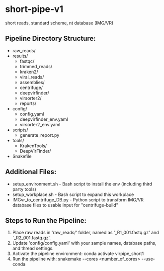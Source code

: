 # short-pipe-v1
short reads, standard scheme, nt database (IMG/VR)

Pipeline Directory Structure:
-----------------------------
- raw_reads/            
- results/              
  - fastqc/             
  - trimmed_reads/      
  - kraken2/            
  - viral_reads/        
  - assemblies/         
  - centrifuge/         
  - deepvirfinder/      
  - virsorter2/         
  - reports/            
- config/
  - config.yaml
  - deepvirfinder_env.yaml
  - virsorter2_env.yaml               
- scripts/
  - generate_report.py              
- tools/
  - KrakenTools/
  - DeepVirFinder/   	                
- Snakefile

Additional Files:
--------------------------
- setup_environment.sh - Bash script to install the env (including third party tools)
- setup_workplace.sh - Bash script to expand this workplace
- IMGvr_to_centrifuge_DB.py - Python script to transform IMG/VR database files to usable input for "centrifuge-build"  

Steps to Run the Pipeline:
--------------------------
1. Place raw reads in 'raw_reads/' folder, named as '<sample>_R1_001.fastq.gz' and '<sample>_R2_001.fastq.gz'.
2. Update 'config/config.yaml' with your sample names, database paths, and thread settings.
3. Activate the pipeline environment:
   conda activate virpipe_short1
4. Run the pipeline with:
   snakemake --cores <number_of_cores> --use-conda 
